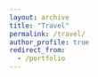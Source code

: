 ```yaml
---
layout: archive
title: "Travel"
permalink: /travel/
author_profile: true
redirect_from:
  - /portfolio
---
```

